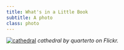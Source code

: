 ```yaml
---
title: What's in a Little Book
subtitle: A photo
class: photo
---
```


[![cathedral](https://farm3.staticflickr.com/2893/11845502163_0b7e8c4f29_b.jpg)](https://www.flickr.com/photos/quartertotomorrow/11845502163/)
<cite>cathedral by quarterto on Flickr.</cite>
